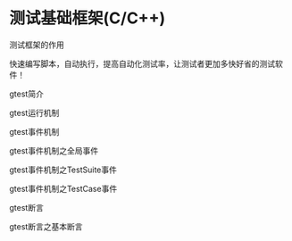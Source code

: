 # 测试基础框架(C/C++)

测试框架的作用

快速编写脚本，自动执行，提高自动化测试率，让测试者更加多快好省的测试软件！

gtest简介



gtest运行机制



gtest事件机制

gtest事件机制之全局事件

gtest事件机制之TestSuite事件

gtest事件机制之TestCase事件



gtest断言

gtest断言之基本断言

